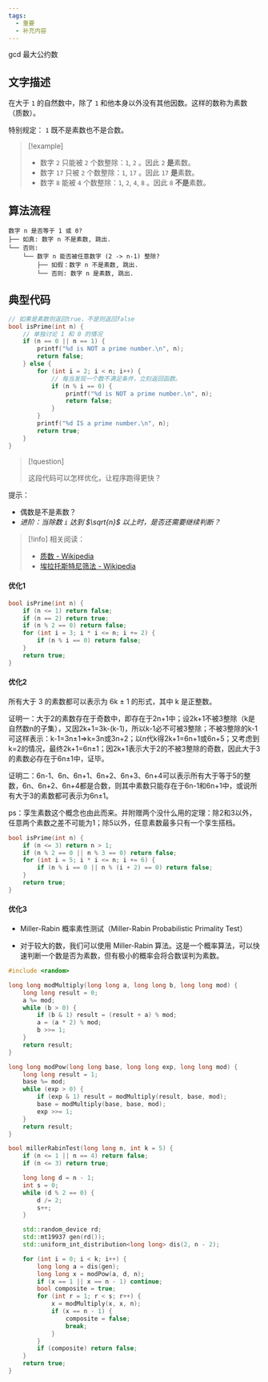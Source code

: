 ```yaml
---
tags:
  - 重要
  - 补充内容
---
```

gcd 最大公约数

## 文字描述

在大于 `1` 的自然数中，除了 `1` 和他本身以外没有其他因数。这样的数称为素数（质数）。

特别规定： `1` 既不是素数也不是合数。

> [!example] 
> - 数字 `2` 只能被 `2` 个数整除：`1`, `2` 。因此 `2` **是**素数。
> - 数字 `17` 只被 `2` 个数整除：`1`, `17` 。因此 `17` **是**素数。
> - 数字 `8` 能被 `4` 个数整除：`1`, `2`, `4`, `8` 。因此 `8` **不是**素数。

## 算法流程

```
数字 n 是否等于 1 或 0?
├── 如真: 数字 n 不是素数, 跳出.
└── 否则:
	└── 数字 n 能否被任意数字 (2 -> n-1) 整除?
		├── 如假：数字 n 不是素数, 跳出.
		└── 否则: 数字 n 是素数, 跳出.
```

## 典型代码

```c
// 如果是素数则返回true，不是则返回false
bool isPrime(int n) {
	// 单独讨论 1 和 0 的情况
	if (n == 0 || n == 1) {
		printf("%d is NOT a prime number.\n", n);
		return false;
	} else {
		for (int i = 2; i < n; i++) {
			// 每当发现一个数不满足条件，立刻返回函数。
			if (n % i == 0) {
				printf("%d is NOT a prime number.\n", n);
				return false;
			}
		}
		printf("%d IS a prime number.\n", n);
		return true;
	}
}
```

>[!question] 
>
> 这段代码可以怎样优化，让程序跑得更快？

提示：

- 偶数是不是素数？
- *进阶：当除数 `i` 达到 $\sqrt{n}$ 以上时，是否还需要继续判断？*

> [!info] 
> 相关阅读：
> - [质数 - Wikipedia](https://zh.wikipedia.org/wiki/%E8%B4%A8%E6%95%B0)
> - [埃拉托斯特尼筛法 - Wikipedia](https://zh.wikipedia.org/wiki/%E5%9F%83%E6%8B%89%E6%89%98%E6%96%AF%E7%89%B9%E5%B0%BC%E7%AD%9B%E6%B3%95)
#### 优化1
```c++
bool isPrime(int n) {
    if (n <= 1) return false;
    if (n == 2) return true;
    if (n % 2 == 0) return false;
    for (int i = 3; i * i <= n; i += 2) {
        if (n % i == 0) return false;
    }
    return true;
}
```
#### 优化2

所有大于 3 的素数都可以表示为 6k ± 1 的形式，其中 k 是正整数。

证明一：大于2的素数存在于奇数中，即存在于2n+1中；设2k+1不被3整除（k是自然数n的子集），又因2k+1=3k-(k-1)，所以k-1必不可被3整除；不被3整除的k-1可这样表示：k-1=3n±1⇒k=3n或3n+2；以n代k得2k+1=6n+1或6n+5；又考虑到k=2的情况，最终2k+1=6n±1；因2k+1表示大于2的不被3整除的奇数，因此大于3的素数必存在于6n±1中，证毕。

证明二：6n-1、6n、6n+1、6n+2、6n+3、6n+4可以表示所有大于等于5的整数，6n、6n+2、6n+4都是合数，则其中素数只能存在于6n-1和6n+1中，或说所有大于3的素数都可表示为6n±1。

ps：孪生素数这个概念也由此而来。并附赠两个没什么用的定理：除2和3以外，任意两个素数之差不可能为1；除5以外，任意素数最多只有一个孪生搭档。

```c++
bool isPrime(int n) {
    if (n <= 3) return n > 1;
    if (n % 2 == 0 || n % 3 == 0) return false;
    for (int i = 5; i * i <= n; i += 6) {
        if (n % i == 0 || n % (i + 2) == 0) return false;
    }
    return true;
}

```

#### 优化3
- Miller-Rabin 概率素性测试（Miller-Rabin Probabilistic Primality Test）

- 对于较大的数，我们可以使用 Miller-Rabin 算法。这是一个概率算法，可以快速判断一个数是否为素数，但有极小的概率会将合数误判为素数。

```c++
#include <random>

long long modMultiply(long long a, long long b, long long mod) {
    long long result = 0;
    a %= mod;
    while (b > 0) {
        if (b & 1) result = (result + a) % mod;
        a = (a * 2) % mod;
        b >>= 1;
    }
    return result;
}

long long modPow(long long base, long long exp, long long mod) {
    long long result = 1;
    base %= mod;
    while (exp > 0) {
        if (exp & 1) result = modMultiply(result, base, mod);
        base = modMultiply(base, base, mod);
        exp >>= 1;
    }
    return result;
}

bool millerRabinTest(long long n, int k = 5) {
    if (n <= 1 || n == 4) return false;
    if (n <= 3) return true;

    long long d = n - 1;
    int s = 0;
    while (d % 2 == 0) {
        d /= 2;
        s++;
    }

    std::random_device rd;
    std::mt19937 gen(rd());
    std::uniform_int_distribution<long long> dis(2, n - 2);

    for (int i = 0; i < k; i++) {
        long long a = dis(gen);
        long long x = modPow(a, d, n);
        if (x == 1 || x == n - 1) continue;
        bool composite = true;
        for (int r = 1; r < s; r++) {
            x = modMultiply(x, x, n);
            if (x == n - 1) {
                composite = false;
                break;
            }
        }
        if (composite) return false;
    }
    return true;
}

```
